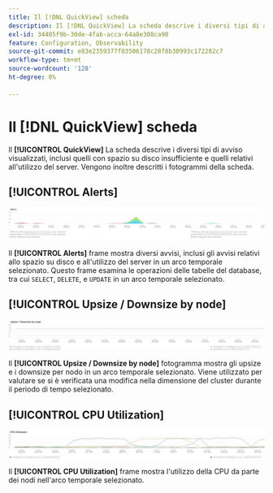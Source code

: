 ```yaml
---
title: Il [!DNL QuickView] scheda
description: Il [!DNL QuickView] La scheda descrive i diversi tipi di avviso visualizzati, inclusi quelli con spazio su disco insufficiente e quelli relativi all'utilizzo del server.
exl-id: 34405f9b-30de-4fab-acca-64a8e308ca90
feature: Configuration, Observability
source-git-commit: e83e2359377f03506178c28f8b30993c172282c7
workflow-type: tm+mt
source-wordcount: '128'
ht-degree: 0%

---
```


# Il [!DNL QuickView] scheda

Il **[!UICONTROL QuickView]** La scheda descrive i diversi tipi di avviso visualizzati, inclusi quelli con spazio su disco insufficiente e quelli relativi all&#39;utilizzo del server. Vengono inoltre descritti i fotogrammi della scheda.

## [!UICONTROL Alerts]

![Avvisi](../../assets/tools/observation-for-adobe-commerce/quickview_alerts.jpg)

Il **[!UICONTROL Alerts]** frame mostra diversi avvisi, inclusi gli avvisi relativi allo spazio su disco e all&#39;utilizzo del server in un arco temporale selezionato. Questo frame esamina le operazioni delle tabelle del database, tra cui `SELECT`, `DELETE`, e `UPDATE` in un arco temporale selezionato.

## [!UICONTROL Upsize / Downsize by node]

![Ridimensionamento/Ridimensionamento per nodo](../../assets/tools/observation-for-adobe-commerce/quickview_upsize_by_node.jpg)

Il **[!UICONTROL Upsize / Downsize by node]** fotogramma mostra gli upsize e i downsize per nodo in un arco temporale selezionato. Viene utilizzato per valutare se si è verificata una modifica nella dimensione del cluster durante il periodo di tempo selezionato.

## [!UICONTROL CPU Utilization]

![Utilizzo CPU](../../assets/tools/observation-for-adobe-commerce/quickview_cpu.jpg)

Il **[!UICONTROL CPU Utilization]** frame mostra l&#39;utilizzo della CPU da parte dei nodi nell&#39;arco temporale selezionato.
